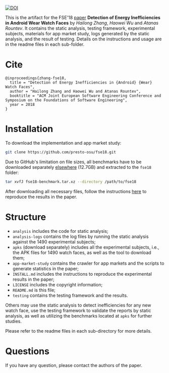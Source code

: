 [![DOI](https://zenodo.org/badge/DOI/10.5281/zenodo.1419134.svg)](https://doi.org/10.5281/zenodo.1419134)

This is the artifact for the FSE'18 [paper](http://web.cse.ohio-state.edu/presto/pubs/fse18.pdf)
**Detection of Energy Inefficiencies in Android Wear Watch Faces** by *Hailong Zhang*,
*Haowei Wu* and *Atanas Rountev*.
It contains the static analysis, testing framework, experimental
subjects, materials for app market study, logs generated by the static analysis,
and the result of testing. Details on the instructions and usage are in the 
readme files in each sub-folder.

# Cite

```
@inproceedings{zhang-fse18,
  title = "Detection of Energy Inefficiencies in {Android} {Wear} Watch Faces", 
  author = "Hailong Zhang and Haowei Wu and Atanas Rountev",
  booktitle = "ACM Joint European Software Engineering Conference and Symposium on the Foundations of Software Engineering",
  year = 2018
}
```

# Installation

To download the implementation and app market study:

```bash
git clone https://github.com/presto-osu/fse18.git
```

Due to GitHub's limitation on file sizes, all benchmarks have to be downloaded separately
[elsewhere](https://osu.box.com/v/presto-fse18-benchmark) (12.7GB) and extracted to the
`fse18` folder:

```bash
tar xvfJ fse18-benchmark.tar.xz --directory /path/to/fse18
```

After downloading all necessary files, follow the instructions [here](INSTALL.md)
to reproduce the results in the paper.

# Structure

- `analysis` includes the code for static analysis;
- `analysis-logs` contains the log files by running the static analysis against
the 1490 experimental subjects;
- `apks` (download separately) includes all the experimental subjects,
i.e., the APK files for 1490 watch faces, as well as the tool to download them;
- `app-market-study` contains the crawler for app markets and the scripts to
generate statistics in the paper;
- `INSTALL.md` includes the instructions to reproduce the experimental results in 
the paper;
- `LICENSE` includes the copyright information;
- `README.md` is this file;
- `testing` contains the testing framework and the results.

Others may use the static analysis to detect inefficiencies for any new watch
face, use the testing framework to validate the reports by static analysis, as
well as utilizing the benchmarks located at `apks` for further studies.

Please refer to the readme files in each sub-directory for more details.

# Questions

If you have any question, please contact the authors of the paper.


